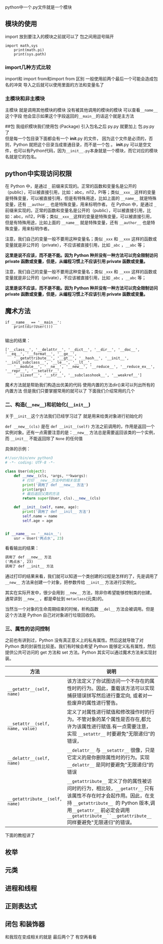 python中一个.py文件就是一个模块 

## 模块的使用
import 放到要注入的模块之前就可以了
包之间用逗号隔开  
```
import math,sys
	print(math.pi)
	print(sys.path)

```
### import几种方式比较

import和 import from和import from   区别
一般使用前两个最后一个可能会造成包名的冲突 
导入之后就可以使用里面的方法和变量名了

### 主模块和非主模块

主模块  就是调用其他模块的模块 没有被其他调用的模块的模块
可以查看`__name__`这个字段 他会显示如果这个字段返回的`__main__`的话这个就是主方法  

##包
我组织模块我们使用包  (Package)    引入包名之后  py.py 就要加上 包.py.py了   
但是每一个包目录下面都会有一个 __init__.py 的文件， 因为这个文件是必须的，否则，Python 就把这个目录当成普通目录，而不是一个包 。 __init__.py 可以是空文件，也可以有Python代码，因为` __init__.py `本身就是一个模块，而它对应的模块名就是它的包名。
## python中实现访问权限
在 Python 中，是通过 `_` 前缀来实现的。正常的函数和变量名是公开的（public），可以被直接引用，比如：abc，ni12，PI等；类似`__xxx__`这样的变量是特殊变量，可以被直接引用，但是有特殊用途，比如上面的 `__name__` 就是特殊变量，还有 `__author__` 也是特殊变量，用来标明作者。
在 Python 中，是通过 `_` 前缀来实现的。正常的函数和变量名是公开的（public），可以被直接引用，比如：abc，ni12，PI等；类似`__xxx__`这样的变量是特殊变量，可以被直接引用，但是有特殊用途，比如上面的 `__name__` 就是特殊变量，还有 `__author__` 也是特殊变量，用来标明作者。

注意，我们自己的变量一般不要用这种变量名；类似 `_xxx` 和 `__xxx` 这样的函数或变量就是非公开的（private），不应该被直接引用，比如 `_abc` ，`__abc` 等；

**这里是说不应该，而不是不能。因为 Python 种并没有一种方法可以完全限制访问 private 函数或变量，但是，从编程习惯上不应该引用 private 函数或变量。**


注意，我们自己的变量一般不要用这种变量名；类似 `_xxx` 和 `__xxx` 这样的函数或变量就是非公开的（private），不应该被直接引用，比如 `_abc` ，`__abc` 等；

**这里是说不应该，而不是不能。因为 Python 种并没有一种方法可以完全限制访问 private 函数或变量，但是，从编程习惯上不应该引用 private 函数或变量。**

## 魔术方法
```
if __name__ == '__main__':
	print(dir(User()))
	
```

输出的结果：

```
['__class__', '__delattr__', '__dict__', '__dir__', '__doc__', '__eq__', '__format__', '__ge__',
	'__getattribute__', '__gt__', '__hash__', '__init__', '__init_subclass__', '__le__', '__lt__',
	'__module__', '__ne__', '__new__', '__reduce__', '__reduce_ex__', '__repr__', '__setattr__',
	'__sizeof__', '__str__', '__subclasshook__', '__weakref__']
```

魔术方法就是帮助我们构造出优美的代码  使用内置的方法dir()来可以列出所有的内置方法 但是我们只要掌握常用的就可以了  下面我们介绍常用的几个

### 二、构造(`__new__`)和初始化(`__init__`)

关于`__init__`这个方法我们已经学习过了  就是用来给类对象进行初始化的

`def __new__(cls)` 是在 `def __init__(self)` 方法之前调用的，作用是返回一个实例对象。还有一点需要注意的是：`__new__` 方法总是需要返回该类的一个实例，而 `__init__`  不能返回除了 `None` 的任何值

具体的示例：

```python
#!/usr/bin/env python3
# -*- coding: UTF-8 -*-

class User(object):
    def __new__(cls, *args, **kwargs):
        # 打印 __new__方法中的相关信息
        print('调用了 def __new__ 方法')
        print(args)
        # 最后返回父类的方法
        return super(User, cls).__new__(cls)

    def __init__(self, name, age):
        print('调用了 def __init__ 方法')
        self.name = name
        self.age = age


if __name__ == '__main__':
    usr = User('两点水', 23)
```

看看输出的结果：

```txt
调用了 def __new__ 方法
('两点水', 23)
调用了 def __init__ 方法
```

通过打印的结果来看，我们就可以知道一个类创建的过程是怎样的了，先是调用了 `__new__` 方法来创建一个对象，把参数传给 `__init__` 方法进行实例化。

其实在实际开发中，很少会用到 `__new__` 方法，除非你希望能够控制类的创建。通常讲到 `__new__` ，都是牵扯到 `metaclass`(元类)的。

当然当一个对象的生命周期结束的时候，析构函数 `__del__` 方法会被调用。但是这个方法是 Python 自己对对象进行垃圾回收的。


### 三、属性的访问控制 

之前也有讲到过，Python 没有真正意义上的私有属性。然后这就导致了对 Python 类的封装性比较差。我们有时候会希望 Python 能够定义私有属性，然后提供公共可访问的 get 方法和 set 方法。Python 其实可以通过魔术方法来实现封装。

| 方法                             | 说明                                                                                                                                                                                                                                                 |
| ---                              | ---                                                                                                                                                                                                                                                  |
| `__getattr__(self, name)`        | 该方法定义了你试图访问一个不存在的属性时的行为。因此，重载该方法可以实现捕获错误拼写然后进行重定向, 或者对一些废弃的属性进行警告。                                                                                                                   |
| `__setattr__(self, name, value)` | 定义了对属性进行赋值和修改操作时的行为。不管对象的某个属性是否存在,都允许为该属性进行赋值.有一点需要注意，实现 `__setattr__` 时要避免"无限递归"的错误，                                                                                             |
| `__delattr__(self, name)`        | `__delattr__` 与 `__setattr__` 很像，只是它定义的是你删除属性时的行为。实现 `__delattr__` 是同时要避免"无限递归"的错误                                                                                                                              |
| `__getattribute__(self, name)`   | `__getattribute__` 定义了你的属性被访问时的行为，相比较，`__getattr__` 只有该属性不存在时才会起作用。因此，在支持 `__getattribute__ `的 Python 版本,调用`__getattr__` 前必定会调用 `__getattribute__``__getattribute__` 同样要避免"无限递归"的错误。 |

下面的教程讲了  

## 枚举   
## 元类 
##  进程和线程
## 正则表达式
## 闭包 和装饰器  

和我现在变成相关的就是 最后两个了  有空再看看
